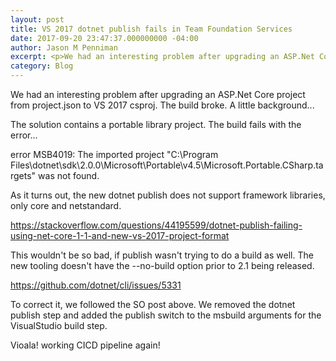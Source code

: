 ```yaml
---
layout: post
title: VS 2017 dotnet publish fails in Team Foundation Services
date: 2017-09-20 23:47:37.000000000 -04:00
author: Jason M Penniman
excerpt: <p>We had an interesting problem after upgrading an ASP.Net Core project from project.json to VS 2017 csproj. The build broke. A little background...</p>
category: Blog
---
```

<p>We had an interesting problem after upgrading an ASP.Net Core project from project.json to VS 2017 csproj.  The build broke.  A little background...</p>
<p>The solution contains a portable library project.  The build fails with the error...</p>
<p>error MSB4019: The imported project "C:\Program Files\dotnet\sdk\2.0.0\Microsoft\Portable\v4.5\Microsoft.Portable.CSharp.targets" was not found.</p>
<p>As it turns out, the new dotnet publish does not support framework libraries, only core and netstandard.  </p>
<p><a href="https://stackoverflow.com/questions/44195599/dotnet-publish-failing-using-net-core-1-1-and-new-vs-2017-project-format">https://stackoverflow.com/questions/44195599/dotnet-publish-failing-using-net-core-1-1-and-new-vs-2017-project-format</a></p>
<p>This wouldn't be so bad, if publish wasn't trying to do a build as well.  The new tooling doesn't have the --no-build option prior to 2.1 being released.</p>
<p><a href="https://github.com/dotnet/cli/issues/5331">https://github.com/dotnet/cli/issues/5331</a></p>
<p> </p>
<p>To correct it, we followed the SO post above.  We removed the dotnet publish step and added the publish switch to the msbuild arguments for the VisualStudio build step.</p>
<p>Vioala! working CICD pipeline again!</p>
<p> </p>
<p> </p>
